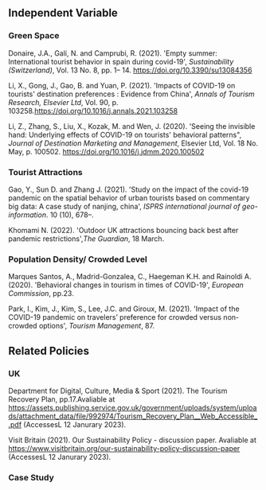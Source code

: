 ## Independent Variable

### Green Space

Donaire, J.A., Galí, N. and Camprubi, R. (2021). 'Empty summer: International tourist behavior in spain during covid-19', _Sustainability (Switzerland)_, Vol. 13 No. 8, pp. 1– 14. https://doi.org/10.3390/su13084356

Li, X., Gong, J., Gao, B. and Yuan, P. (2021). 'Impacts of COVID-19 on tourists' destination preferences : Evidence from China', _Annals of Tourism Research, Elsevier Ltd_, Vol. 90, p. 103258.https://doi.org/10.1016/j.annals.2021.103258

Li, Z., Zhang, S., Liu, X., Kozak, M. and Wen, J. (2020). 'Seeing the invisible hand: Underlying effects of COVID-19 on tourists' behavioral patterns", _Journal of Destination Marketing and Management_, Elsevier Ltd, Vol. 18 No. May, p. 100502. https://doi.org/10.1016/j.jdmm.2020.100502

### Tourist Attractions

Gao, Y., Sun D. and Zhang J. (2021). 'Study on the impact of the covid-19 pandemic on the spatial behavior of urban tourists based on commentary big data: A case study of nanjing, china', _ISPRS international journal of geo-information_. 10 (10), 678–.

Khomami N. (2022). 'Outdoor UK attractions bouncing back best after pandemic restrictions',_The Guardian_, 18 March.

### Population Density/ Crowded Level

Marques Santos, A., Madrid-Gonzalea, C., Haegeman K.H. and Rainoldi A. (2020). 'Behavioral changes in tourism in times of COVID-19', _European Commission_, pp.23.

Park, I., Kim, J., Kim, S., Lee, J.C. and Giroux, M. (2021). 'Impact of the COVID-19 pandemic on travelers’ preference for crowded versus non-crowded options', _Tourism Management_, 87.


## Related Policies

### UK

Department for Digital, Culture, Media & Sport (2021). The Tourism Recovery Plan, pp.17.Avaliable at https://assets.publishing.service.gov.uk/government/uploads/system/uploads/attachment_data/file/992974/Tourism_Recovery_Plan__Web_Accessible_.pdf (AccessesL 12 Janurary 2023).

Visit Britain (2021). Our Sustainability Policy - discussion paper. Avaliable at https://www.visitbritain.org/our-sustainability-policy-discussion-paper (AccessesL 12 Janurary 2023).

### Case Study